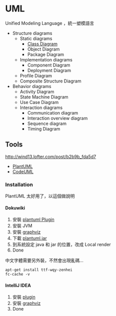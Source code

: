 # UML

Unified Modeling Language ，統一塑模語言

* Structure diagrams
  * Static diagrams
    * [Class Diagram](class-diagram.md)
    * Object Diagram
    * Package Diagram
  * Implementation diagrams
    * Component Diagram
    * Deployment Diagram
  * Profile Diagram
  * Composite Structure Diagram
* Behavior diagrams
  * Activity Diagram
  * State Machine Diagram
  * Use Case Diagram
  * Interaction diagrams
    * Communication diagram
    * Interaction overview diagram
    * Sequence diagram
    * Timing Diagram

## Tools

http://wind13.lofter.com/post/b2b9b_fda5d7

  * [PlantUML](http://plantuml.sourceforge.net/index.html)
  * [CodeUML](http://www.codeuml.com/)

### Installation

PlantUML 太好用了，以這個做說明

#### Dokuwiki

1. 安裝 [plantuml Plugin](https://www.dokuwiki.org/plugin:plantuml)
2. 安裝 JVM
3. 安裝 [graphviz](http://www.graphviz.org/)
4. 下載 [plantuml.jar](http://plantuml.sourceforge.net/download.html)
5. 到系統設定 java 和 jar 的位置，改成 Local render
6. Done

中文字體需要另外裝，不然會出現亂碼...  

    apt-get install ttf-wqy-zenhei
    fc-cache -v

#### IntelliJ IDEA

1. 安裝 [plugin](https://plugins.jetbrains.com/plugin/7017)
2. 安裝 [graphviz](http://www.graphviz.org/)
3. Done

